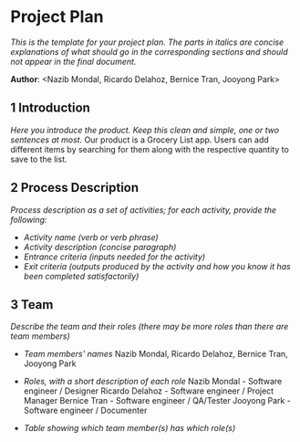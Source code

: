 # Project Plan

*This is the template for your project plan. The parts in italics are concise explanations of what should go in the corresponding sections and should not appear in the final document.*

**Author**: \<Nazib Mondal, Ricardo Delahoz, Bernice Tran, Jooyong Park>

## 1 Introduction
*Here you introduce the product. Keep this  clean and simple, one or two sentences at most.*
Our product is a Grocery List app. Users can add different items by searching for them along with the respective quantity to save to the list. 


## 2 Process Description
*Process description as a set of activities; for each activity, provide the following:*

- *Activity name (verb or verb phrase)*
- *Activity description (concise paragraph)*
- *Entrance criteria (inputs needed for the activity)*
- *Exit criteria (outputs produced by the activity and how you know it has been completed satisfactorily)*

## 3 Team

*Describe the team and their roles (there may be more roles than there are team members)*

- *Team members' names*
Nazib Mondal, Ricardo Delahoz, Bernice Tran, Jooyong Park

- *Roles, with a short description of each role*
Nazib Mondal -  Software engineer / Designer
Ricardo Delahoz - Software engineer / Project Manager
Bernice Tran - Software engineer / QA/Tester
Jooyong Park - Software engineer / Documenter

- *Table showing which team member(s) has which role(s)*